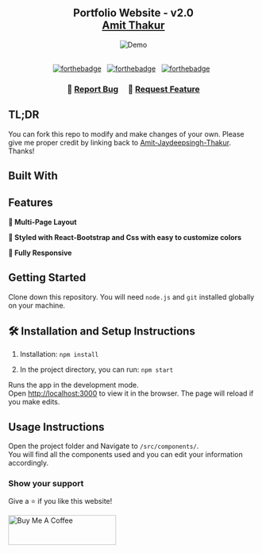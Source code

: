 <h2 align="center">
  Portfolio Website - v2.0<br/>
  <a href="https://master.det98xgpva0xo.amplifyapp.com/" target="_blank">Amit Thakur</a>
</h2>
<div align="center">
  <img alt="Demo" src="./Images/readme-img1.png" />
</div>

<br/>

<center>

[![forthebadge](https://forthebadge.com/images/badges/built-with-love.svg)](https://forthebadge.com) &nbsp;
[![forthebadge](https://forthebadge.com/images/badges/made-with-javascript.svg)](https://forthebadge.com) &nbsp;
[![forthebadge](https://forthebadge.com/images/badges/open-source.svg)](https://forthebadge.com) &nbsp;

</center>

<h3 align="center">
    🔹
    <a href="https://github.com/Amit-Jaydeepsingh-Thakur/dev-portfolio/issues">Report Bug</a> &nbsp; &nbsp;
    🔹
    <a href="https://github.com/Amit-Jaydeepsingh-Thakur/dev-portfolio/issues">Request Feature</a>
</h3>

## TL;DR

You can fork this repo to modify and make changes of your own. Please give me proper credit by linking back to [Amit-Jaydeepsingh-Thakur](https://github.com/Amit-Jaydeepsingh-Thakur/dev-portfolio/issues). Thanks!

## Built With

## Features

**📖 Multi-Page Layout**

**🎨 Styled with React-Bootstrap and Css with easy to customize colors**

**📱 Fully Responsive**

## Getting Started

Clone down this repository. You will need `node.js` and `git` installed globally on your machine.

## 🛠 Installation and Setup Instructions

1. Installation: `npm install`

2. In the project directory, you can run: `npm start`

Runs the app in the development mode.\
Open [http://localhost:3000](http://localhost:3000) to view it in the browser.
The page will reload if you make edits.

## Usage Instructions

Open the project folder and Navigate to `/src/components/`. <br/>
You will find all the components used and you can edit your information accordingly.

### Show your support

Give a ⭐ if you like this website!

<a href="https://www.buymeacoffee.com/soumyajit4419" target="_blank"><img src="https://cdn.buymeacoffee.com/buttons/v2/default-violet.png" alt="Buy Me A Coffee" height= "60px" width= "217px" ></a>
